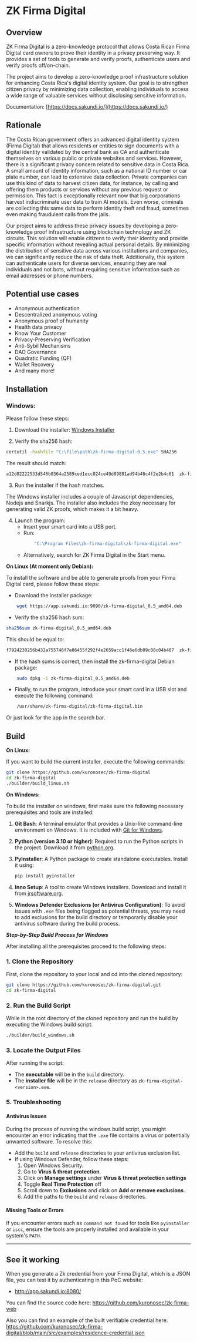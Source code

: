 # ZK Firma Digital

## Overview

ZK Firma Digital is a zero-knowledge protocol that allows Costa Rican Firma Digital card 
owners to prove their identity in a privacy preserving way. It provides a set of tools
to generate and verify proofs, authenticate users and verify proofs off/on-chain.

The project aims to develop a zero-knowledge proof infrastructure solution for enhancing
Costa Rica's digital identity system. Our goal is to strengthen citizen privacy by minimizing
data collection, enabling individuals to access a wide range of valuable services without
disclosing sensitive information.

Documentation: [https://docs.sakundi.io/](https://docs.sakundi.io/)

## Rationale

The Costa Rican government offers an advanced digital identity system (Firma Digital) that allows residents or entities to sign documents with a digital identity validated by the central bank as CA and authenticate themselves on various public or private websites and services.
However, there is a significant privacy concern related to sensitive data in Costa Rica. A small amount of identity information, such as a national ID number or car plate number, can lead to extensive data collection. Private companies can use this kind of data to harvest citizen data, for instance, by calling and offering them products or services without any previous request or permission. This fact is exceptionally relevant now that big corporations harvest indiscriminate user data to train AI models. Even worse, criminals are collecting this same data to perform identity theft and fraud, sometimes even making fraudulent calls from the jails.

Our project aims to address these privacy issues by developing a zero-knowledge proof infrastructure using blockchain technology and ZK circuits. This solution will enable citizens to verify their identity and provide specific information without revealing actual personal details. By minimizing the distribution of sensitive data across various institutions and companies, we can significantly reduce the risk of data theft. Additionally, this system can authenticate users for diverse services, ensuring they are real individuals and not bots, without requiring sensitive information such as email addresses or phone numbers.

## Potential use cases

* Anonymous authentication
* Descentralized anonymous voting
* Anonymous proof of humanity
* Health data privacy
* Know Your Customer
* Privacy-Preserving Verification
* Anti-Sybil Mechanisms
* DAO Governance
* Quadratic Funding (QF)
* Wallet Recovery
* And many more!

## Installation

### Windows:

Please follow these steps:

1. Download the installer:
[Windows Installer](https://app.sakundi.io:9090/zk-firma-digital-0.5.exe)

2. Verify the sha256 hash:
```bash
certutil -hashfile "C:\file\path\zk-firma-digital-0.5.exe" SHA256
```
The result should match:
```bash
a12d82222533d546b0364a2589ced1ecc024ce49d89881ad94b48c4f2e2b4c61  zk-firma-digital-0.5.exe
```
3. Run the installer if the hash matches.

The Windows installer includes a couple of Javascript dependencies, Nodejs and Snarkjs. The installer also
includes the zkey necessary for generating valid ZK proofs, which makes it a bit heavy.

4. Launch the program: 
    * Insert your smart card into a USB port.
    * Run: 
        ```bash
            "C:\Program Files\zk-firma-digital\zk-firma-digital.exe"
        ```
    * Alternatively, search for ZK Firma Digital in the Start menu.

**On Linux (At moment only Debian):**

To install the software and be able to generate proofs from your Firma Digital card, please follow these steps:
* Download the installer package:
```bash
    wget https://app.sakundi.io:9090/zk-firma-digital_0.5_amd64.deb
```
* Verify the sha256 hash sum:
```bash
sha256sum zk-firma-digital_0.5_amd64.deb
```
This should be equal to:
```bash
f7924230256b432a755746f7e86455f292f4e2659acc1f46e6db09c08c04b407  zk-firma-digital_0.5_amd64.deb
```
* If the hash sums is correct, then install the zk-firma-digital Debian package:
```bash
    sudo dpkg -i zk-firma-digital_0.5_amd64.deb
```
* Finally, to run the program, introduce your smart card in a USB slot and execute the following command:

```bash
    /usr/share/zk-firma-digital/zk-firma-digital.bin
```
Or just look for the app in the search bar.

## Build

**On Linux:**

If you want to build the current installer, execute the following commands:

```bash
git clone https://github.com/kuronosec/zk-firma-digital
cd zk-firma-digital
./builder/build_linux.sh
```

**On Windows:**

To build the installer on windows, first make sure the following necessary prerequisites and tools are installed:


1. **Git Bash**: A terminal emulator that provides a Unix-like command-line environment on Windows. It is included with [Git for Windows](https://gitforwindows.org/).

2. **Python (version 3.10 or higher)**: Required to run the Python scripts in the project. Download it from [python.org](https://www.python.org/downloads/).

3. **PyInstaller**: A Python package to create standalone executables. Install it using:
   ```bash
   pip install pyinstaller
   ```

4. **Inno Setup**: A tool to create Windows installers. Download and install it from [jrsoftware.org](https://jrsoftware.org/).

5. **Windows Defender Exclusions (or Antivirus Configuration)**: To avoid issues with `.exe` files being flagged as potential threats, you may need to add exclusions for the build directory or temporarily disable your antivirus software during the build process.



***Step-by-Step Build Process for Windows***

After installing all the prerequisites proceed to the following steps:

### 1. Clone the Repository
First, clone the repository to your local and cd into the cloned repository:
```bash
git clone https://github.com/kuronosec/zk-firma-digital.git
cd zk-firma-digital
```
### 2. Run the Build Script
While in the root directory of the cloned repository and run the build by executing the Windows build script:
```bash
./builder/build_windows.sh
```
### 3. Locate the Output Files
After running the script:
- The **executable** will be in the `build` directory.
- The **installer file** will be in the `release` directory as `zk-firma-digital-<version>.exe`.
### 5. Troubleshooting
#### Antivirus Issues
During the process of running the windows build script, you might encounter an error indicating that the `.exe` file contains a virus or potentially unwanted software. To resolve this:
- Add the `build` and `release` directories to your antivirus exclusion list.
- If using Windows Defender, follow these steps:
  1. Open Windows Security.
  2. Go to **Virus & threat protection**.
  3. Click on **Manage settings** under **Virus & threat protection settings**
  4. Toggle **Real Time Protection** off
  4. Scroll down to **Exclusions** and click on **Add or remove exclusions**.
  5. Add the paths to the `build` and `release` directories.

#### Missing Tools or Errors
If you encounter errors such as `command not found` for tools like `pyinstaller` or `iscc`, ensure the tools are properly installed and available in your system's `PATH`.

---
## See it working
When you generate a Zk credential from your Firma Digital, which is a JSON file, you can test it by authenticating in this PoC website:

* http://app.sakundi.io:8080/

You can find the source code here: https://github.com/kuronosec/zk-firma-web

Also you can find an example of the built verifiable credential here: https://github.com/kuronosec/zk-firma-digital/blob/main/src/examples/residence-credential.json
